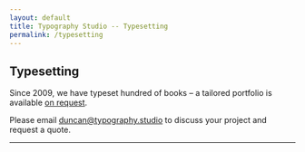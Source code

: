 ```yaml
---
layout: default
title: Typography Studio -- Typesetting
permalink: /typesetting
---
```


<div class="contact-wrapper">
	<div class="custom-container ">
		<h2>Typesetting</h2>
		<p>Since 2009, we have typeset hundred of books – a tailored portfolio is available <a href="/contact.html">on request</a>.</p>
		<p>Please email <a href="mailto:duncan@typography.studio">duncan@typography.studio</a> to discuss your project and request a quote.</p>
		<hr>
	</div>
</div>